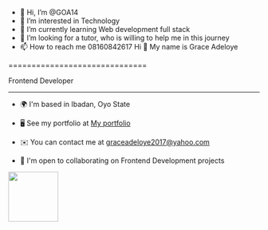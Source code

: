 - 👋 Hi, I’m @GOA14
- 👀 I’m interested in Technology 
- 🌱 I’m currently learning Web development full stack
- 💞️ I’m looking for a tutor, who is willing to help me in this journey 
- 📫 How to reach me 08160842617
Hi 👋 My name is Grace Adeloye

==============================

Frontend Developer

------------------

*   🌍  I'm based in Ibadan, Oyo State

*   🖥️  See my portfolio at [My portfolio](http://replit.com/@GOA14/Adeloye-Grace-Portfolio?v=1)

*   ✉️  You can contact me at [graceadeloye2017@yahoo.com](mailto:graceadeloye2017@yahoo.com)

*   🤝  I'm open to collaborating on Frontend Development projects

       


<a href="https://replit.com/@GOA14/Adeloye-Grace-Portfolio?v=1" target="blank"><img align="center" src="https://twitter.com/Gracie90244/status/1545874454630338562?s=20&t=bJQC-s37rAQZeBHrxcoB_w" height="100" /></a>
<!---
GOA14/GOA14 is a ✨ special ✨ repository because its `README.md` (this file) appears on your GitHub profile.
You can click the Preview link to take a look at your changes.
--->

